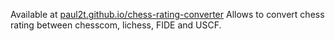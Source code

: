 Available at [paul2t.github.io/chess-rating-converter](paul2t.github.io/chess-rating-converter)
Allows to convert chess rating between chesscom, lichess, FIDE and USCF.
